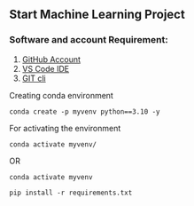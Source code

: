 ## Start Machine Learning Project

### Software and account Requirement:

1. [GitHub Account](https://github.com/)
2. [VS Code IDE](https://code.visualstudio.com/)
3. [GIT cli](https://git-scm.com/downloads)

Creating conda environment
```
conda create -p myvenv python==3.10 -y
```

For activating the environment
```
conda activate myvenv/
```
OR
```
conda activate myvenv
```

```
pip install -r requirements.txt
```